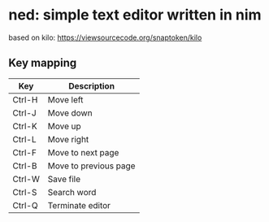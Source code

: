 # ned: simple text editor written in nim
based on kilo: https://viewsourcecode.org/snaptoken/kilo

## Key mapping
|Key|Description|
|---|-----------|
|Ctrl-H | Move left |
|Ctrl-J | Move down |
|Ctrl-K | Move up |
|Ctrl-L | Move right |
|Ctrl-F | Move to next page |
|Ctrl-B | Move to previous page |
|Ctrl-W | Save file |
|Ctrl-S | Search word |
|Ctrl-Q | Terminate editor |
